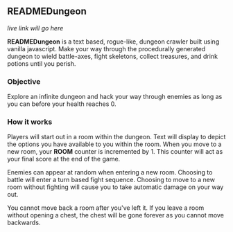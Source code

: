 ## READMEDungeon

*live link will go here*

**READMEDungeon** is a text based, rogue-like, dungeon crawler built using vanilla javascript. Make your way through the procedurally generated dungeon to wield battle-axes, fight skeletons, collect treasures, and drink potions until you perish.

### Objective

Explore an infinite dungeon and hack your way through enemies as long as you can before your health reaches 0.

### How it works

Players will start out in a room within the dungeon. Text will display to depict the options you have available to you within the room. When you move to a new room, your **ROOM** counter is incremented by 1. This counter will act as your final score at the end of the game. 

Enemies can appear at random when entering a new room. Choosing to battle will enter a turn based fight sequence. Choosing to move to a new room without fighting will cause you to take automatic damage on your way out.

You cannot move back a room after you've left it. If you leave a room without opening a chest, the chest will be gone forever as you cannot move backwards.